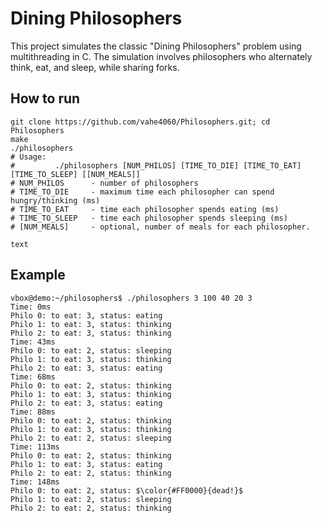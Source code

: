# Dining Philosophers

This project simulates the classic "Dining Philosophers" problem using multithreading in C. The simulation involves philosophers who alternately think, eat, and sleep, while sharing forks.


## How to run
	git clone https://github.com/vahe4060/Philosophers.git; cd Philosophers
    make
    ./philosophers 
    # Usage:
    #         ./philosophers [NUM_PHILOS] [TIME_TO_DIE] [TIME_TO_EAT][TIME_TO_SLEEP] [[NUM_MEALS]]
    # NUM_PHILOS      - number of philosophers
    # TIME_TO_DIE     - maximum time each philosopher can spend hungry/thinking (ms)
    # TIME_TO_EAT     - time each philosopher spends eating (ms)
    # TIME_TO_SLEEP   - time each philosopher spends sleeping (ms)
    # [NUM_MEALS]     - optional, number of meals for each philosopher.

<code style="color : name_color">text</code>

## Example

    vbox@demo:~/philosophers$ ./philosophers 3 100 40 20 3
    Time: 0ms
    Philo 0: to eat: 3, status: eating   
    Philo 1: to eat: 3, status: thinking 
    Philo 2: to eat: 3, status: thinking 
    Time: 43ms
    Philo 0: to eat: 2, status: sleeping 
    Philo 1: to eat: 3, status: thinking 
    Philo 2: to eat: 3, status: eating   
    Time: 68ms
    Philo 0: to eat: 2, status: thinking 
    Philo 1: to eat: 3, status: thinking 
    Philo 2: to eat: 3, status: eating   
    Time: 88ms
    Philo 0: to eat: 2, status: thinking 
    Philo 1: to eat: 3, status: thinking 
    Philo 2: to eat: 2, status: sleeping 
    Time: 113ms
    Philo 0: to eat: 2, status: thinking 
    Philo 1: to eat: 3, status: eating   
    Philo 2: to eat: 2, status: thinking 
    Time: 148ms
    Philo 0: to eat: 2, status: $\color{#FF0000}{dead!}$
    Philo 1: to eat: 2, status: sleeping 
    Philo 2: to eat: 2, status: thinking 
